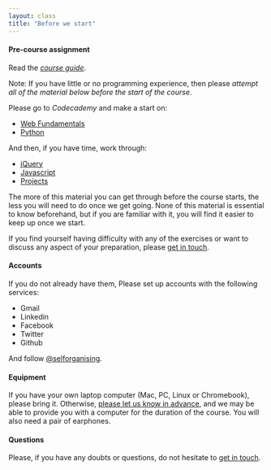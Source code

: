 ```yaml
---
layout: class
title: "Before we start"
---
```


#### Pre-course assignment

Read the *[course guide](guide)*.

Note: If you have little or no programming experience, then please *attempt all of the material below before the start of the course*.

Please go to _Codecademy_ and make a start on:

* [Web Fundamentals](http://www.codecademy.com/tracks/web)
* [Python](http://www.codecademy.com/tracks/python)

And then, if you have time, work through:

* [jQuery](http://www.codecademy.com/tracks/jquery)
* [Javascript](http://www.codecademy.com/tracks/javascript)
* [Projects](http://www.codecademy.com/tracks/projects)

The more of this material you can get through before the course starts, the less you will need to do once we get going. None of this material is essential to know beforehand, but if you are familiar with it, you will find it easier to keep up once we start.

If you find yourself having difficulty with any of the exercises or want to discuss any aspect of your preparation, please <a href="mailto:academy@selforganising.org" target="_blank">get in touch</a>. 

#### Accounts

If you do not already have them, Please set up accounts with the following services:

* Gmail
* Linkedin
* Facebook
* Twitter 
* Github

And follow [@selforganising](https://twitter.com/selforganising).

#### Equipment

If you have your own laptop computer (Mac, PC, Linux or Chromebook), please bring it. Otherwise, <a href="mailto:academy@selforganising.org" target="_blank">please let us know in advance</a>, and we may be able to provide you with a computer for the duration of the course. You will also need a pair of earphones.

#### Questions

Please, if you have any doubts or questions, do not hesitate to <a href="mailto:academy@selforganising.org" target="_blank">get in touch</a>. 

